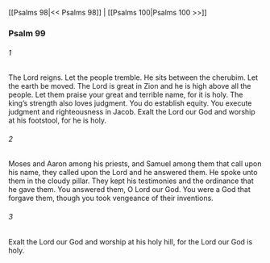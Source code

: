 [[Psalms 98|<< Psalms 98]]  |  [[Psalms 100|Psalms 100 >>]]

### Psalm 99
###### 1
The Lord reigns. Let the people tremble. He sits between the cherubim. Let the earth be moved. The Lord is great in Zion and he is high above all the people. Let them praise your great and terrible name, for it is holy. The king’s strength also loves judgment. You do establish equity. You execute judgment and righteousness in Jacob. Exalt the Lord our God and worship at his footstool, for he is holy.

###### 2
Moses and Aaron among his priests, and Samuel among them that call upon his name, they called upon the Lord and he answered them. He spoke unto them in the cloudy pillar. They kept his testimonies and the ordinance that he gave them. You answered them, O Lord our God. You were a God that forgave them, though you took vengeance of their inventions.

###### 3
Exalt the Lord our God and worship at his holy hill, for the Lord our God is holy.